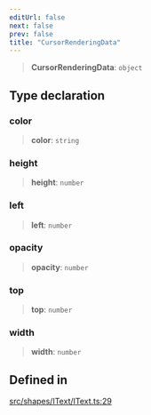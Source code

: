 ```yaml
---
editUrl: false
next: false
prev: false
title: "CursorRenderingData"
---
```


> **CursorRenderingData**: `object`

## Type declaration

### color

> **color**: `string`

### height

> **height**: `number`

### left

> **left**: `number`

### opacity

> **opacity**: `number`

### top

> **top**: `number`

### width

> **width**: `number`

## Defined in

[src/shapes/IText/IText.ts:29](https://github.com/fabricjs/fabric.js/blob/8748628df7e9de00ba77413bfc3ad9e9fe9d4f30/src/shapes/IText/IText.ts#L29)
